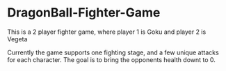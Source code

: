 # DragonBall-Fighter-Game

This is a 2 player fighter game, where player 1 is Goku and player 2 is Vegeta

Currently the game supports one fighting stage, and a few unique attacks for each character.  The goal is to bring the opponents health downt to 0.
